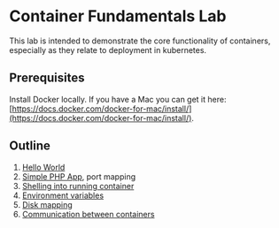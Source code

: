 # Container Fundamentals Lab

This lab is intended to demonstrate the core functionality of containers, especially as they relate to deployment in kubernetes.

## Prerequisites

Install Docker locally.  If you have a Mac you can get it here: [https://docs.docker.com/docker-for-mac/install/](https://docs.docker.com/docker-for-mac/install/).

## Outline

1. [Hello World](hello-world.md)
2. [Simple PHP App](simple-php-app.md), port mapping
3. [Shelling into running container](exec.md])
4. [Environment variables](env.md)
5. [Disk mapping](disk.md)
6. [Communication between containers](comm.md)

